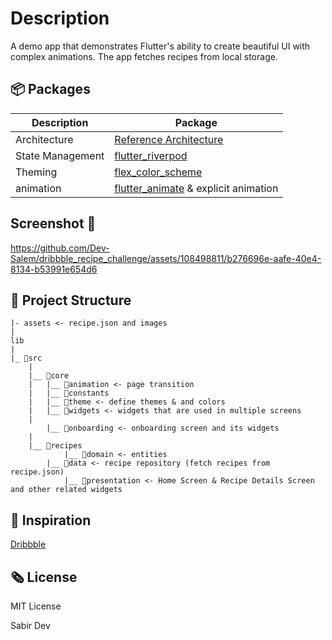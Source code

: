 # Description
A demo app that demonstrates Flutter's ability to create beautiful UI with complex animations.
The app fetches recipes from local storage.

## 📦 Packages 
| Description    |   Package |
| ---------| -------|
| Architecture | [Reference Architecture](https://codewithandrea.com/articles/flutter-app-architecture-riverpod-introduction/)|
| State Management | [flutter_riverpod](https://pub.dev/packages/flutter_riverpod)
| Theming | [flex_color_scheme](https://pub.dev/packages/flex_color_scheme) |
| animation | [flutter_animate](https://pub.dev/packages/flutter_animate) & explicit animation |

## Screenshot 📸


https://github.com/Dev-Salem/dribbble_recipe_challenge/assets/108498811/b276696e-aafe-40e4-8134-b53991e654d6


 
## 🩻 Project Structure  

```
|- assets <- recipe.json and images
|
lib
|
|_ 📁src
	|
	|__ 📁core
	|	|__ 📁animation <- page transition
	|	|__ 📁constants
	|	|__ 📁theme <- define themes & and colors
	|	|__ 📁widgets <- widgets that are used in multiple screens
	|
    	|__ 📁onboarding <- onboarding screen and its widgets
	|
	|__ 📁recipes 
        	|__ 📁domain <- entities
		|__ 📁data <- recipe repository (fetch recipes from recipe.json)
        	|__ 📁presentation <- Home Screen & Recipe Details Screen and other related widgets
```


## 💭 Inspiration

[Dribbble](https://dribbble.com/purrwebui/projects/)

## 🗞️ License
MIT License

Sabir Dev

